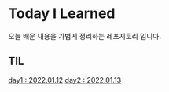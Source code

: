 # Today I Learned
오늘 배운 내용을 가볍게 정리하는 레포지토리 입니다.
## TIL

[day1 : 2022.01.12](./TILs/TIL%2022.01.12.md)
[day2 : 2022.01.13](./TILs/TIL%2022.01.13.md)